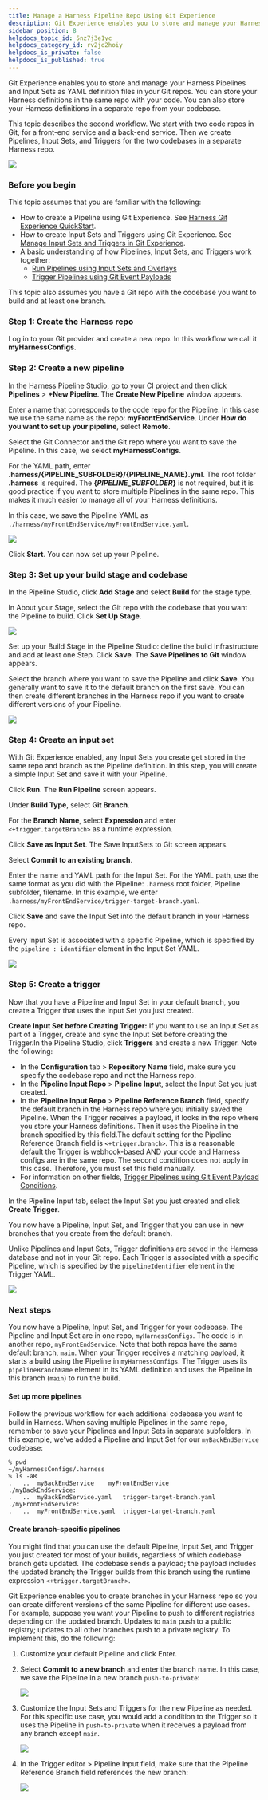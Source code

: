 ```yaml
---
title: Manage a Harness Pipeline Repo Using Git Experience
description: Git Experience enables you to store and manage your Harness Pipelines and configs in your Git repos.
sidebar_position: 8
helpdocs_topic_id: 5nz7j3e1yc
helpdocs_category_id: rv2jo2hoiy
helpdocs_is_private: false
helpdocs_is_published: true
---
```


Git Experience enables you to store and manage your Harness Pipelines and Input Sets as YAML definition files in your Git repos. You can store your Harness definitions in the same repo with your code. You can also store your Harness definitions in a separate repo from your codebase.

This topic describes the second workflow. We start with two code repos in Git, for a front-end service and a back-end service. Then we create Pipelines, Input Sets, and Triggers for the two codebases in a separate Harness repo.

![](./static/manage-a-harness-pipeline-repo-using-git-experience-14.png)

### Before you begin

This topic assumes that you are familiar with the following:

* How to create a Pipeline using Git Experience. See [Harness Git Experience QuickStart](configure-git-experience-for-harness-entities.md).
* How to create Input Sets and Triggers using Git Experience. See [Manage Input Sets and Triggers in Git Experience](manage-input-sets-in-simplified-git-experience.md).
* A basic understanding of how Pipelines, Input Sets, and Triggers work together:
	+ [Run Pipelines using Input Sets and Overlays](../8_Pipelines/run-pipelines-using-input-sets-and-overlays.md)
	+ [Trigger Pipelines using Git Event Payloads](../11_Triggers/trigger-pipelines-using-custom-payload-conditions.md)

This topic also assumes you have a Git repo with the codebase you want to build and at least one branch.

### Step 1: Create the Harness repo

Log in to your Git provider and create a new repo. In this workflow we call it **myHarnessConfigs**.

### Step 2: Create a new pipeline

In the Harness Pipeline Studio, go to your CI project and then click **Pipelines** > **+New Pipeline**. The **Create New Pipeline** window appears.

Enter a name that corresponds to the code repo for the Pipeline. In this case we use the same name as the repo: **myFrontEndService**. Under **How do you want to set up your pipeline**, select **Remote**.

Select the Git Connector and the Git repo where you want to save the Pipeline. In this case, we select **myHarnessConfigs**.

For the YAML path, enter **.harness/{PIPELINE\_SUBFOLDER}/{PIPELINE\_NAME}.yml**. The root folder **.harness** is required. The **{*****PIPELINE\_SUBFOLDER*****}** is not required, but it is good practice if you want to store multiple Pipelines in the same repo. This makes it much easier to manage all of your Harness definitions.

In this case, we save the Pipeline YAML as `./harness/myFrontEndService/myFrontEndService.yaml`.

![](./static/manage-a-harness-pipeline-repo-using-git-experience-15.png)

Click **Start**. You can now set up your Pipeline.

### Step 3: Set up your build stage and codebase

In the Pipeline Studio, click **Add Stage** and select **Build** for the stage type.

In About your Stage, select the Git repo with the codebase that you want the Pipeline to build. Click **Set Up Stage**.

![](./static/manage-a-harness-pipeline-repo-using-git-experience-16.png)

Set up your Build Stage in the Pipeline Studio: define the build infrastructure and add at least one Step. Click **Save**. The **Save Pipelines to Git** window appears.

Select the branch where you want to save the Pipeline and click **Save**. You generally want to save it to the default branch on the first save. You can then create different branches in the Harness repo if you want to create different versions of your Pipeline.

![](./static/manage-a-harness-pipeline-repo-using-git-experience-17.png)

### Step 4: Create an input set

With Git Experience enabled, any Input Sets you create get stored in the same repo and branch as the Pipeline definition. In this step, you will create a simple Input Set and save it with your Pipeline.

Click **Run**. The **Run Pipeline** screen appears.

Under **Build Type**, select **Git Branch**.

For the **Branch Name**, select **Expression** and enter `<+trigger.targetBranch>` as a runtime expression.

Click **Save as Input Set**. The Save InputSets to Git screen appears.

Select **Commit to an existing branch**.

Enter the name and YAML path for the Input Set. For the YAML path, use the same format as you did with the Pipeline: `.harness` root folder, Pipeline subfolder, filename. In this example, we enter `.harness/myFrontEndService/trigger-target-branch.yaml`.

Click **Save** and save the Input Set into the default branch in your Harness repo.

Every Input Set is associated with a specific Pipeline, which is specified by the `pipeline : identifier` element in the Input Set YAML.

![](./static/manage-a-harness-pipeline-repo-using-git-experience-18.png)

### Step 5: Create a trigger

Now that you have a Pipeline and Input Set in your default branch, you create a Trigger that uses the Input Set you just created.

**Create Input Set before Creating Trigger:** If you want to use an Input Set as part of a Trigger, create and sync the Input Set before creating the Trigger.In the Pipeline Studio, click **Triggers** and create a new Trigger. Note the following:

* In the **Configuration** tab > **Repository Name** field, make sure you specify the codebase repo and not the Harness repo.
* In the **Pipeline Input Repo** > **Pipeline Input**, select the Input Set you just created.
* In the **Pipeline Input Repo** > **Pipeline Reference Branch** field, specify the default branch in the Harness repo where you initially saved the Pipeline. When the Trigger receives a payload, it looks in the repo where you store your Harness definitions. Then it uses the Pipeline in the branch specified by this field.The default setting for the Pipeline Reference Branch field is `<+trigger.branch>`. This is a reasonable default the Trigger is webhook-based AND your code and Harness configs are in the same repo. The second condition does not apply in this case. Therefore, you must set this field manually.
* For information on other fields, [Trigger Pipelines using Git Event Payload Conditions](../11_Triggers/trigger-pipelines-using-custom-payload-conditions.md).

In the Pipeline Input tab, select the Input Set you just created and click **Create Trigger**.

You now have a Pipeline, Input Set, and Trigger that you can use in new branches that you create from the default branch.

Unlike Pipelines and Input Sets, Trigger definitions are saved in the Harness database and not in your Git repo. Each Trigger is associated with a specific Pipeline, which is specified by the `pipelineIdentifier` element in the Trigger YAML.

![](./static/manage-a-harness-pipeline-repo-using-git-experience-19.png)

### Next steps

You now have a Pipeline, Input Set, and Trigger for your codebase. The Pipeline and Input Set are in one repo, `myHarnessConfigs`. The code is in another repo, `myFrontEndService`. Note that both repos have the same default branch, `main`. When your Trigger receives a matching payload, it starts a build using the Pipeline in `myHarnessConfigs`. The Trigger uses its `pipelineBranchName` element in its YAML definition and uses the Pipeline in this branch (`main`) to run the build.

#### Set up more pipelines

Follow the previous workflow for each additional codebase you want to build in Harness. When saving multiple Pipelines in the same repo, remember to save your Pipelines and Input Sets in separate subfolders. In this example, we've added a Pipeline and Input Set for our `myBackEndService` codebase:


```
% pwd  
~/myHarnessConfigs/.harness  
% ls -aR    
.	..	myBackEndService	myFrontEndService  
./myBackEndService:  
.	..	myBackEndService.yaml	trigger-target-branch.yaml  
./myFrontEndService:  
.	..	myFrontEndService.yaml	trigger-target-branch.yaml
```
#### Create branch-specific pipelines

You might find that you can use the default Pipeline, Input Set, and Trigger you just created for most of your builds, regardless of which codebase branch gets updated. The codebase sends a payload; the payload includes the updated branch; the Trigger builds from this branch using the runtime expression `<+trigger.targetBranch>`.

Git Experience enables you to create branches in your Harness repo so you can create different versions of the same Pipeline for different use cases. For example, suppose you want your Pipeline to push to different registries depending on the updated branch. Updates to `main` push to a public registry; updates to all other branches push to a private registry. To implement this, do the following:

1. Customize your default Pipeline and click Enter.
2. Select **Commit to a new branch** and enter the branch name. In this case, we save the Pipeline in a new branch `push-to-private`:

   ![](./static/manage-a-harness-pipeline-repo-using-git-experience-20.png)

3. Customize the Input Sets and Triggers for the new Pipeline as needed. For this specific use case, you would add a condition to the Trigger so it uses the Pipeline in `push-to-private` when it receives a payload from any branch except `main`.

   ![](./static/manage-a-harness-pipeline-repo-using-git-experience-21.png)
   
4. In the Trigger editor > Pipeline Input field, make sure that the Pipeline Reference Branch field references the new branch:
   
   ![](./static/manage-a-harness-pipeline-repo-using-git-experience-22.png)

